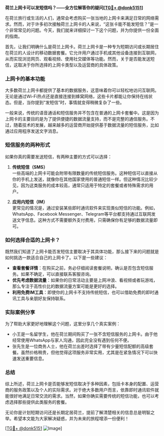 **荷兰上网卡可以发短信吗？——全方位解答你的疑问[[TG💪+ @donk5151](https://t.me/s/donk5151)]**

在荷兰旅行或生活的人们，通常会考虑购买一张当地的上网卡来满足日常的网络需求。然而，对于许多初次接触荷兰上网卡的人来说，“这张卡能不能发短信？”是一个非常常见的问题。今天，我们就来详细探讨一下这个问题，并为你提供一份全面的指南。

首先，让我们明确什么是荷兰上网卡。荷兰上网卡是一种专为短期访问或长期居住在荷兰的人设计的移动数据套餐。它允许用户通过手机或其他设备连接到互联网，从而实现浏览网页、观看视频、使用社交媒体等功能。然而，关于是否能发送短信，这取决于你所选择的上网卡类型以及运营商的具体政策。

### 上网卡的基本功能

大多数荷兰上网卡都提供了基本的数据服务，这意味着你可以轻松地访问互联网。无论是通过Wi-Fi热点还是直接连接到蜂窝网络，这些卡片都能让你保持在线状态。但是，当你提到“发短信”时，事情就变得稍微复杂了一些。

一般来说，传统的语音通话和短信服务并不包含在普通的上网卡套餐中。这是因为上网卡的主要目的是为了提供便捷的数据流量支持，而不是完整的通信服务。不过，随着技术的发展，越来越多的运营商开始提供基于数据流量的短信服务，比如通过应用程序发送文字消息。

### 短信服务的两种形式

如果你真的需要发送短信，有两种主要的方式可以选择：

1. **传统短信（SMS）**  
   一些高端的上网卡可能会附带有限数量的传统短信服务。这种短信可以直接从你的手机上发送，就像你在其他国家使用的普通短信一样。但这种情况比较少见，因为这类服务的成本较高，通常只适用于特定的套餐或者特殊需求的用户。

2. **应用内短信（IM）**  
   更常见的情况是，通过安装某些即时通讯软件来实现类似短信的功能。例如，WhatsApp、Facebook Messenger、Telegram等平台都支持通过互联网发送文字信息。这种方式不需要额外支付费用，只需确保你有足够的数据流量即可。

### 如何选择合适的上网卡？

既然我们知道了上网卡能否发短信主要取决于其具体功能，那么接下来的问题就是如何挑选一款适合自己的上网卡了。以下是一些建议：

- **查看套餐详情**：在购买之前，务必仔细阅读套餐说明，确认是否包含短信服务。如果不确定，可以直接联系客服咨询。
- **优先考虑数据流量**：如果你的日常活动主要是上网冲浪、看视频或者玩游戏，那么专注于高性价比的数据流量方案可能是更好的选择。
- **利用免费IM工具**：即使你的上网卡不支持传统短信，也可以借助免费的即时通讯工具与亲朋好友保持联系。

### 实际案例分享

为了帮助大家更好地理解这个问题，这里分享几个真实案例：

- 小王是一名留学生，他在荷兰期间购买了一张不含短信服务的上网卡。由于他经常使用WhatsApp与家人沟通，因此完全没有遇到任何不便。
- 张先生是一位商务人士，他在荷兰出差时选择了带有少量短信配额的高级套餐。虽然价格稍贵，但他觉得这项服务非常实用，尤其是在紧急情况下可以快速发送重要信息。

### 总结

综上所述，荷兰上网卡是否能够发短信取决于多种因素，包括卡本身的配置、运营商的服务政策以及个人的实际需求。对于绝大多数用户而言，依靠即时通讯软件就能很好地满足日常交流的需求。当然，如果你确实需要传统的短信功能，也可以考虑选择那些提供此类服务的套餐。

无论你是计划短期访问还是长期定居荷兰，提前了解清楚相关的信息总是明智之举。希望本文能为大家解决疑惑，并为未来的旅程增添一份便利！

[[TG💪+ @donk5151](https://t.me/s/donk5151) ![Image](https://i.postimg.cc/rwNCRYN7/Snipaste-2025-04-30-17-27-05.png)]